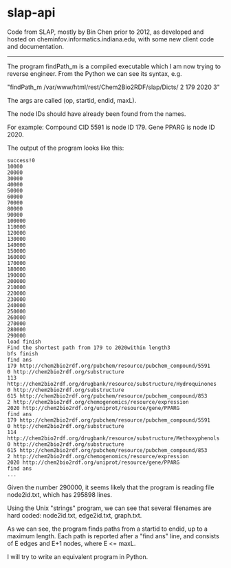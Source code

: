 # slap-api

Code from SLAP, mostly by Bin Chen prior to 2012, as developed and hosted on
cheminfov.informatics.indiana.edu,  with some new client code and
documentation.

---

The program findPath_m is a compiled executable which I am now trying to
reverse engineer.  From the Python we can see its syntax, e.g.

"findPath_m /var/www/html/rest/Chem2Bio2RDF/slap/Dicts/ 2 179 2020 3"

The args are called (op, startid, endid, maxL).  

The node IDs should have already been found from the names.  

For example:
	Compound CID 5591 is node ID 179.
	Gene PPARG is node ID 2020.

The output of the program looks like this:

```
success!0
10000
20000
30000
40000
50000
60000
70000
80000
90000
100000
110000
120000
130000
140000
150000
160000
170000
180000
190000
200000
210000
220000
230000
240000
250000
260000
270000
280000
290000
load finish
Find the shortest path from 179 to 2020within length3
bfs finish
find ans
179 http://chem2bio2rdf.org/pubchem/resource/pubchem_compound/5591
0 http://chem2bio2rdf.org/substructure
113 http://chem2bio2rdf.org/drugbank/resource/substructure/Hydroquinones
0 http://chem2bio2rdf.org/substructure
615 http://chem2bio2rdf.org/pubchem/resource/pubchem_compound/853
2 http://chem2bio2rdf.org/chemogenomics/resource/expression
2020 http://chem2bio2rdf.org/uniprot/resource/gene/PPARG
find ans
179 http://chem2bio2rdf.org/pubchem/resource/pubchem_compound/5591
0 http://chem2bio2rdf.org/substructure
114 http://chem2bio2rdf.org/drugbank/resource/substructure/Methoxyphenols
0 http://chem2bio2rdf.org/substructure
615 http://chem2bio2rdf.org/pubchem/resource/pubchem_compound/853
2 http://chem2bio2rdf.org/chemogenomics/resource/expression
2020 http://chem2bio2rdf.org/uniprot/resource/gene/PPARG
find ans
...
```

Given the number 290000, it seems likely that the program is reading
file node2id.txt, which has 295898 lines.

Using the Unix "strings" program, we can see that several filenames 
are hard coded: node2id.txt, edge2id.txt, graph.txt.

As we can see, the program finds paths from a startid to endid, up to a 
maximum length.  Each path is reported after a "find ans" line, and
consists of E edges and E+1 nodes, where E <= maxL.

I will try to write an equivalent program in Python.

